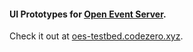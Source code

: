 #### UI Prototypes for [Open Event Server](https://github.com/fossasia/open-event-orga-server).

Check it out at [oes-testbed.codezero.xyz](https://oes-testbed.codezero.xyz).